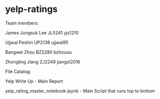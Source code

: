# yelp-ratings
Team members:

James Jungsuk Lee JL5241 yjs1210
 
Ujjwal Peshin UP2138 ujjwal95

Bangwei Zhou BZ2280 bzhouuu

Zhongling Jiang ZJ2249 jiangzl2016

File Catalog:

Yelp Write Up - Main Report

yelp_rating_master_notebook.ipynb - Main Script that runs top to bottom

